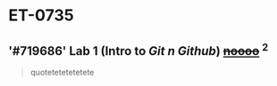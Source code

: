 # ET-0735 
## '#719686' Lab 1 (**Intro** to _Git n Github_) <ins>~~noooo~~</ins> <sup>2</sup>
>quotetetetetetete